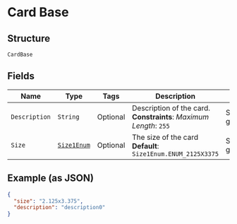 
# Card Base

## Structure

`CardBase`

## Fields

| Name | Type | Tags | Description | Getter | Setter |
|  --- | --- | --- | --- | --- | --- |
| `Description` | `String` | Optional | Description of the card.<br>**Constraints**: *Maximum Length*: `255` | String getDescription() | setDescription(String description) |
| `Size` | [`Size1Enum`](../../doc/models/size-1-enum.md) | Optional | The size of the card<br>**Default**: `Size1Enum.ENUM_2125X3375` | Size1Enum getSize() | setSize(Size1Enum size) |

## Example (as JSON)

```json
{
  "size": "2.125x3.375",
  "description": "description0"
}
```

